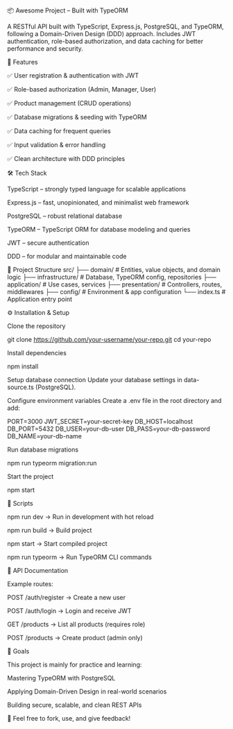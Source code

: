 📦 Awesome Project – Built with TypeORM

A RESTful API built with TypeScript, Express.js, PostgreSQL, and TypeORM, following a Domain-Driven Design (DDD) approach.
Includes JWT authentication, role-based authorization, and data caching for better performance and security.

🚀 Features

✅ User registration & authentication with JWT

✅ Role-based authorization (Admin, Manager, User)

✅ Product management (CRUD operations)

✅ Database migrations & seeding with TypeORM

✅ Data caching for frequent queries

✅ Input validation & error handling

✅ Clean architecture with DDD principles

🛠️ Tech Stack

TypeScript – strongly typed language for scalable applications

Express.js – fast, unopinionated, and minimalist web framework

PostgreSQL – robust relational database

TypeORM – TypeScript ORM for database modeling and queries

JWT – secure authentication

DDD – for modular and maintainable code

📂 Project Structure
src/
 ├── domain/         # Entities, value objects, and domain logic
 ├── infrastructure/ # Database, TypeORM config, repositories
 ├── application/    # Use cases, services
 ├── presentation/   # Controllers, routes, middlewares
 ├── config/         # Environment & app configuration
 └── index.ts        # Application entry point

⚙️ Installation & Setup

Clone the repository

git clone https://github.com/your-username/your-repo.git
cd your-repo


Install dependencies

npm install


Setup database connection
Update your database settings in data-source.ts (PostgreSQL).

Configure environment variables
Create a .env file in the root directory and add:

PORT=3000
JWT_SECRET=your-secret-key
DB_HOST=localhost
DB_PORT=5432
DB_USER=your-db-user
DB_PASS=your-db-password
DB_NAME=your-db-name


Run database migrations

npm run typeorm migration:run


Start the project

npm start

🧪 Scripts

npm run dev → Run in development with hot reload

npm run build → Build project

npm start → Start compiled project

npm run typeorm → Run TypeORM CLI commands

📖 API Documentation

Example routes:

POST /auth/register → Create a new user

POST /auth/login → Login and receive JWT

GET /products → List all products (requires role)

POST /products → Create product (admin only)

🎯 Goals

This project is mainly for practice and learning:

Mastering TypeORM with PostgreSQL

Applying Domain-Driven Design in real-world scenarios

Building secure, scalable, and clean REST APIs

🔗 Feel free to fork, use, and give feedback!
